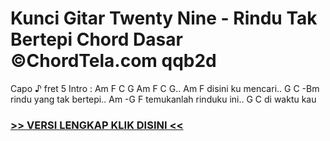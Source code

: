 
 # Kunci Gitar Twenty Nine - Rindu Tak Bertepi Chord Dasar ©ChordTela.com qqb2d


Capo ♪ fret 5 Intro : Am F C G Am F C G.. Am F disini ku mencari.. G C -Bm rindu yang tak bertepi.. Am -G F temukanlah rinduku ini.. G C di waktu kau

###  <a href="https://shortlighzx.web.app?sq=Kunci Gitar Twenty Nine - Rindu Tak Bertepi Chord Dasar ©ChordTela.com"> >> VERSI LENGKAP KLIK DISINI << </a>
